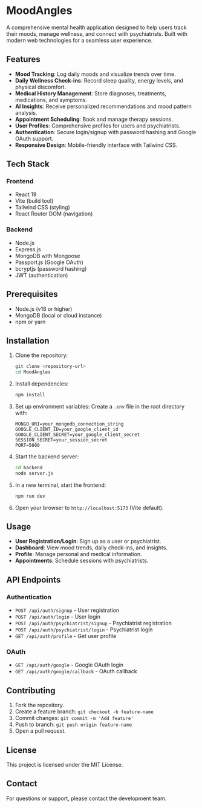 # MoodAngles

A comprehensive mental health application designed to help users track their moods, manage wellness, and connect with psychiatrists. Built with modern web technologies for a seamless user experience.

## Features

- **Mood Tracking**: Log daily moods and visualize trends over time.
- **Daily Wellness Check-ins**: Record sleep quality, energy levels, and physical discomfort.
- **Medical History Management**: Store diagnoses, treatments, medications, and symptoms.
- **AI Insights**: Receive personalized recommendations and mood pattern analysis.
- **Appointment Scheduling**: Book and manage therapy sessions.
- **User Profiles**: Comprehensive profiles for users and psychiatrists.
- **Authentication**: Secure login/signup with password hashing and Google OAuth support.
- **Responsive Design**: Mobile-friendly interface with Tailwind CSS.

## Tech Stack

### Frontend
- React 19
- Vite (build tool)
- Tailwind CSS (styling)
- React Router DOM (navigation)

### Backend
- Node.js
- Express.js
- MongoDB with Mongoose
- Passport.js (Google OAuth)
- bcryptjs (password hashing)
- JWT (authentication)

## Prerequisites

- Node.js (v18 or higher)
- MongoDB (local or cloud instance)
- npm or yarn

## Installation

1. Clone the repository:
   ```bash
   git clone <repository-url>
   cd MoodAngles
   ```

2. Install dependencies:
   ```bash
   npm install
   ```

3. Set up environment variables:
   Create a `.env` file in the root directory with:
   ```
   MONGO_URI=your_mongodb_connection_string
   GOOGLE_CLIENT_ID=your_google_client_id
   GOOGLE_CLIENT_SECRET=your_google_client_secret
   SESSION_SECRET=your_session_secret
   PORT=5000
   ```

4. Start the backend server:
   ```bash
   cd backend
   node server.js
   ```

5. In a new terminal, start the frontend:
   ```bash
   npm run dev
   ```

6. Open your browser to `http://localhost:5173` (Vite default).

## Usage

- **User Registration/Login**: Sign up as a user or psychiatrist.
- **Dashboard**: View mood trends, daily check-ins, and insights.
- **Profile**: Manage personal and medical information.
- **Appointments**: Schedule sessions with psychiatrists.

## API Endpoints

### Authentication
- `POST /api/auth/signup` - User registration
- `POST /api/auth/login` - User login
- `POST /api/auth/psychiatrist/signup` - Psychiatrist registration
- `POST /api/auth/psychiatrist/login` - Psychiatrist login
- `GET /api/auth/profile` - Get user profile

### OAuth
- `GET /api/auth/google` - Google OAuth login
- `GET /api/auth/google/callback` - OAuth callback

## Contributing

1. Fork the repository.
2. Create a feature branch: `git checkout -b feature-name`
3. Commit changes: `git commit -m 'Add feature'`
4. Push to branch: `git push origin feature-name`
5. Open a pull request.

## License

This project is licensed under the MIT License.

## Contact

For questions or support, please contact the development team.
